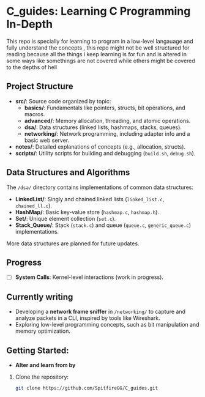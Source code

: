 # C_guides: Learning C Programming In-Depth
This repo is specially for learning to program in a low-level langauage and fully understand the concepts , this repo might not be well structured for reading because all the things i keep learning is for fun and is altered in some  ways like somethings are not covered while others might be covered to the depths of hell


## Project Structure

- **src/**: Source code organized by topic:
  - **basics/**: Fundamentals like pointers, structs, bit operations, and macros.
  - **advanced/**: Memory allocation, threading, and atomic operations.
  - **dsa/**: Data structures (linked lists, hashmaps, stacks, queues).
  - **networking/**: Network programming, including adapter info and a basic web server.
- **notes/**: Detailed explanations of concepts (e.g., allocation, structs).
- **scripts/**: Utility scripts for building and debugging (`build.sh`, `debug.sh`).

## Data Structures and Algorithms

The `/dsa/` directory contains implementations of common data structures:
- **LinkedList/**: Singly and chained linked lists (`linked_list.c`, `chained_ll.c`).
- **HashMap/**: Basic key-value store (`hashmap.c`, `hashmap.h`).
- **Set/**: Unique element collection (`set.c`).
- **Stack_Queue/**: Stack (`stack.c`) and queue (`queue.c`, `generic_queue.c`) implementations.

More data structures are planned for future updates.

## Progress

- [ ] **System Calls**: Kernel-level interactions (work in progress).

## Currently writing

- Developing a **network frame sniffer** in `/networking/` to capture and analyze packets in a CLI, inspired by tools like Wireshark.
- Exploring low-level programming concepts, such as bit manipulation and memory optimization.

## Getting Started: 
- **Alter and learn from by**
1. Clone the repository:
   ```bash
   git clone https://github.com/SpitfireGG/C_guides.git
   ```
